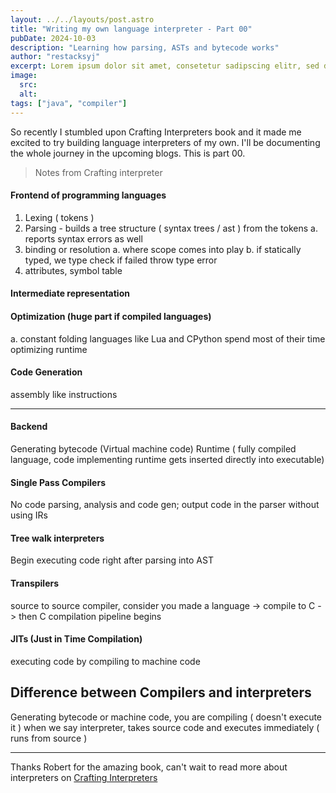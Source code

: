 ```yaml
---
layout: ../../layouts/post.astro
title: "Writing my own language interpreter - Part 00"
pubDate: 2024-10-03
description: "Learning how parsing, ASTs and bytecode works"
author: "restacksyj"
excerpt: Lorem ipsum dolor sit amet, consetetur sadipscing elitr, sed diam nonumy eirmod tempor invidunt ut labore et dolore magna aliquyam erat, sed diam voluptua. At vero eos et accusam et justo duo dolores et ea rebum. Stet clita kasd gubergren, no sea takimata sanctus est Lorem ipsum dolor sit amet. Lorem ipsum dolor sit amet, consetetur sadipscing elitr, sed diam nonumy eirmod tempor invidunt ut labore et dolore magna aliquyam erat, sed diam voluptua. At vero eos et accusam et
image:
  src:
  alt:
tags: ["java", "compiler"]
---
```


So recently I stumbled upon Crafting Interpreters book and it made me excited to try building
language interpreters of my own. I'll be documenting the whole journey in the upcoming blogs.
This is part 00.

> Notes from Crafting interpreter
#### Frontend of programming languages
1. Lexing ( tokens )
2. Parsing - builds a tree structure ( syntax trees / ast ) from the tokens
  a. reports syntax errors as well
3. binding or resolution
  a. where scope comes into play
  b. if statically typed, we type check if failed throw type error
4. attributes, symbol table

#### Intermediate representation

#### Optimization (huge part if compiled languages)
a. constant folding
languages like Lua and CPython spend most of their time optimizing runtime


#### Code Generation
assembly like instructions

---

#### Backend
Generating bytecode (Virtual machine code)
Runtime ( fully compiled language, code implementing runtime gets inserted directly into executable)


#### Single Pass Compilers
No code parsing, analysis and code gen; output code in the parser without using IRs

#### Tree walk interpreters
Begin executing code right after parsing into AST

#### Transpilers
source to source compiler,
consider you made a language -> compile to C -> then C compilation pipeline begins

#### JITs (Just in Time Compilation)
executing code by compiling to machine code

## Difference between Compilers and interpreters
Generating bytecode or machine code, you are compiling ( doesn't execute it )
when we say interpreter, takes source code and executes immediately ( runs from source )

---

Thanks Robert for the amazing book, can't wait to read more about interpreters on
[Crafting Interpreters](https://craftinginterpreters.com/introduction.html)
